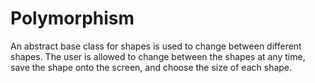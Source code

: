 # Polymorphism
An abstract base class for shapes is used to change between different shapes. The user is allowed to change between the shapes at any time, save the shape onto the screen, and choose the size of each shape.
